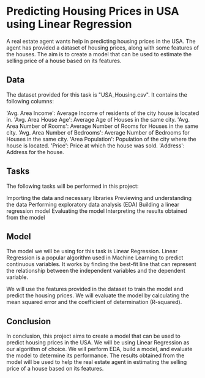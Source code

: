 # Predicting Housing Prices in USA using Linear Regression
A real estate agent wants help in predicting housing prices in the USA. The agent has provided a dataset of housing prices, along with some features of the houses. The aim is to create a model that can be used to estimate the selling price of a house based on its features.

## Data
The dataset provided for this task is "USA_Housing.csv". It contains the following columns:

'Avg. Area Income': Average Income of residents of the city house is located in.
'Avg. Area House Age': Average Age of Houses in the same city.
'Avg. Area Number of Rooms': Average Number of Rooms for Houses in the same city.
'Avg. Area Number of Bedrooms': Average Number of Bedrooms for Houses in the same city.
'Area Population': Population of the city where the house is located.
'Price': Price at which the house was sold.
'Address': Address for the house.

## Tasks
The following tasks will be performed in this project:

Importing the data and necessary libraries
Previewing and understanding the data
Performing exploratory data analysis (EDA)
Building a linear regression model
Evaluating the model
Interpreting the results obtained from the model

## Model
The model we will be using for this task is Linear Regression. Linear Regression is a popular algorithm used in Machine Learning to predict continuous variables. It works by finding the best-fit line that can represent the relationship between the independent variables and the dependent variable.

We will use the features provided in the dataset to train the model and predict the housing prices. We will evaluate the model by calculating the mean squared error and the coefficient of determination (R-squared).

## Conclusion
In conclusion, this project aims to create a model that can be used to predict housing prices in the USA. We will be using Linear Regression as our algorithm of choice. We will perform EDA, build a model, and evaluate the model to determine its performance. The results obtained from the model will be used to help the real estate agent in estimating the selling price of a house based on its features.
